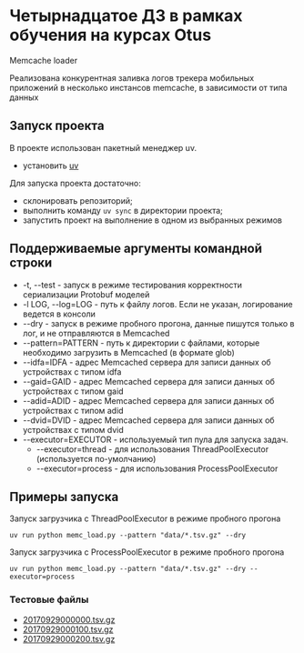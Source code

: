 # Четырнадцатое ДЗ в рамках обучения на курсах Otus

Memcache loader

Реализована конкурентная заливка логов трекера мобильных приложений в несколько инстансов memcache, в
зависимости от типа данных

## Запуск проекта

В проекте использован пакетный менеджер uv.

- установить [uv](https://docs.astral.sh/uv/getting-started/installation/getting-started/installation/)

Для запуска проекта достаточно:

- склонировать репозиторий;
- выполнить команду `uv sync` в директории проекта;
- запустить проект на выполнение в одном из выбранных режимов

## Поддерживаемые аргументы командной строки

* -t, --test - запуск в режиме тестирования корректности сериализации Protobuf моделей
* -l LOG, --log=LOG - путь к файлу логов. Если не указан, логирование ведется в консоли
* --dry - запуск в режиме пробного прогона, данные пишутся только в лог, и не отправляются в Memcached
* --pattern=PATTERN - путь к директории с файлами, которые необходимо загрузить в Memcached (в формате glob)
* --idfa=IDFA - адрес Memcached сервера для записи данных об устройствах с типом idfa
* --gaid=GAID - адрес Memcached сервера для записи данных об устройствах с типом gaid
* --adid=ADID - адрес Memcached сервера для записи данных об устройствах с типом adid
* --dvid=DVID - адрес Memcached сервера для записи данных об устройствах с типом dvid
* --executor=EXECUTOR - используемый тип пула для запуска задач.
    * --executor=thread - для использования ThreadPoolExecutor (используется по-умолчанию)
    * --executor=process - для использования ProcessPoolExecutor

## Примеры запуска

Запуск загрузчика с ThreadPoolExecutor в режиме пробного прогона

```shell
uv run python memc_load.py --pattern "data/*.tsv.gz" --dry
```

Запуск загрузчика с ProcessPoolExecutor в режиме пробного прогона

```shell
uv run python memc_load.py --pattern "data/*.tsv.gz" --dry --executor=process
```

### Тестовые файлы
- [20170929000000.tsv.gz](https://cloud.mail.ru/public/2hZL/Ko9s8R9TA)
- [20170929000100.tsv.gz](https://cloud.mail.ru/public/DzSX/oj8RxGX1A)
- [20170929000200.tsv.gz](https://cloud.mail.ru/public/LoDo/SfsPEzoGc)


